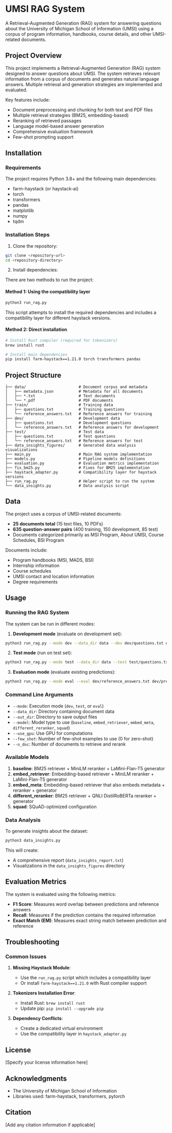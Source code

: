 # UMSI RAG System

A Retrieval-Augmented Generation (RAG) system for answering questions about the University of Michigan School of Information (UMSI) using a corpus of program information, handbooks, course details, and other UMSI-related documents.

## Project Overview

This project implements a Retrieval-Augmented Generation (RAG) system designed to answer questions about UMSI. The system retrieves relevant information from a corpus of documents and generates natural language answers. Multiple retrieval and generation strategies are implemented and evaluated.

Key features include:
- Document preprocessing and chunking for both text and PDF files
- Multiple retrieval strategies (BM25, embedding-based)
- Reranking of retrieved passages
- Language model-based answer generation
- Comprehensive evaluation framework
- Few-shot prompting support

## Installation

### Requirements

The project requires Python 3.8+ and the following main dependencies:
- farm-haystack (or haystack-ai)
- torch
- transformers
- pandas
- matplotlib
- numpy
- tqdm

### Installation Steps

1. Clone the repository:
```bash
git clone <repository-url>
cd <repository-directory>
```

2. Install dependencies:

There are two methods to run the project:

#### Method 1: Using the compatibility layer

```bash
python3 run_rag.py
```

This script attempts to install the required dependencies and includes a compatibility layer for different haystack versions.

#### Method 2: Direct installation

```bash
# Install Rust compiler (required for tokenizers)
brew install rust

# Install main dependencies
pip install farm-haystack==1.21.0 torch transformers pandas
```

## Project Structure

```
├── data/                       # Document corpus and metadata
│   ├── metadata.json           # Metadata for all documents
│   ├── *.txt                   # Text documents
│   └── *.pdf                   # PDF documents
├── train/                      # Training data
│   ├── questions.txt           # Training questions
│   └── reference_answers.txt   # Reference answers for training
├── dev/                        # Development data
│   ├── questions.txt           # Development questions
│   └── reference_answers.txt   # Reference answers for development
├── test/                       # Test data
│   ├── questions.txt           # Test questions
│   └── reference_answers.txt   # Reference answers for test
├── data_insights_figures/      # Generated data analysis visualizations
├── main.py                     # Main RAG system implementation
├── models.py                   # Pipeline models definitions
├── evaluation.py               # Evaluation metrics implementation
├── fix_bm25.py                 # Fixes for BM25 implementation
├── haystack_adapter.py         # Compatibility layer for haystack versions
├── run_rag.py                  # Helper script to run the system
└── data_insights.py            # Data analysis script
```

## Data

The project uses a corpus of UMSI-related documents:
- **25 documents total** (15 text files, 10 PDFs)
- **635 question-answer pairs** (400 training, 150 development, 85 test)
- Documents categorized primarily as MSI Program, About UMSI, Course Schedules, BSI Program

Documents include:
- Program handbooks (MSI, MADS, BSI)
- Internship information
- Course schedules
- UMSI contact and location information
- Degree requirements

## Usage

### Running the RAG System

The system can be run in different modes:

1. **Development mode** (evaluate on development set):
```bash
python3 run_rag.py --mode dev --data_dir data --dev dev/questions.txt dev/reference_answers.txt --model baseline
```

2. **Test mode** (run on test set):
```bash
python3 run_rag.py --mode test --data_dir data --test test/questions.txt --model embed_retriever
```

3. **Evaluation mode** (evaluate existing predictions):
```bash
python3 run_rag.py --mode eval --eval dev/reference_answers.txt dev/prediction.txt
```

### Command Line Arguments

- `--mode`: Execution mode (`dev`, `test`, or `eval`)
- `--data_dir`: Directory containing document data
- `--out_dir`: Directory to save output files
- `--model`: Model type to use (`baseline`, `embed_retriever`, `embed_meta`, `different_reranker`, `squad`)
- `--use_gpu`: Use GPU for computations
- `--few_shot`: Number of few-shot examples to use (0 for zero-shot)
- `--n_doc`: Number of documents to retrieve and rerank

### Available Models

1. **baseline**: BM25 retriever + MiniLM reranker + LaMini-Flan-T5 generator
2. **embed_retriever**: Embedding-based retriever + MiniLM reranker + LaMini-Flan-T5 generator
3. **embed_meta**: Embedding-based retriever that also embeds metadata + reranker + generator
4. **different_reranker**: BM25 retriever + QNLI DistilRoBERTa reranker + generator
5. **squad**: SQuAD-optimized configuration

### Data Analysis

To generate insights about the dataset:
```bash
python3 data_insights.py
```
This will create:
- A comprehensive report (`data_insights_report.txt`)
- Visualizations in the `data_insights_figures` directory

## Evaluation Metrics

The system is evaluated using the following metrics:
- **F1 Score**: Measures word overlap between predictions and reference answers
- **Recall**: Measures if the prediction contains the required information
- **Exact Match (EM)**: Measures exact string match between prediction and reference

## Troubleshooting

### Common Issues

1. **Missing Haystack Module**:
   - Use the `run_rag.py` script which includes a compatibility layer
   - Or install `farm-haystack==1.21.0` with Rust compiler support

2. **Tokenizers Installation Error**:
   - Install Rust: `brew install rust`
   - Update pip: `pip install --upgrade pip`

3. **Dependency Conflicts**:
   - Create a dedicated virtual environment
   - Use the compatibility layer in `haystack_adapter.py`

## License

[Specify your license information here]

## Acknowledgments

- The University of Michigan School of Information
- Libraries used: farm-haystack, transformers, pytorch

## Citation

[Add any citation information if applicable]
